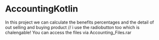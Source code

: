 # AccountingKotlin
In this project we can calculate the benefits percentages and the detail of out selling and buying product // i use the radiobutton too which is chalengable!
You can access the files via Accounting_Files.rar
